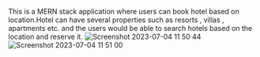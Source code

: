This is a MERN stack application where users can book hotel based on location.Hotel can have several properties
such as resorts , villas , apartments etc. and the users would be able to search hotels based on the location
and reserve it.
![Screenshot 2023-07-04 11 50 44](https://github.com/mesaum12/BookNow/assets/64585020/69e8ee10-d088-4ade-90db-187ee7487231)
![Screenshot 2023-07-04 11 51 00](https://github.com/mesaum12/BookNow/assets/64585020/801350ff-4e5a-4bac-9776-e9769b7cbeab)

